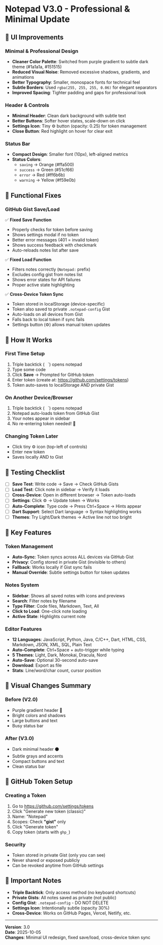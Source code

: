 # Notepad V3.0 - Professional & Minimal Update

## 🎨 UI Improvements

### Minimal & Professional Design
- **Cleaner Color Palette**: Switched from purple gradient to subtle dark theme (#1a1a1a, #151515)
- **Reduced Visual Noise**: Removed excessive shadows, gradients, and animations
- **Better Typography**: Smaller, monospace fonts for technical feel
- **Subtle Borders**: Used `rgba(255, 255, 255, 0.06)` for elegant separators
- **Improved Spacing**: Tighter padding and gaps for professional look

### Header & Controls
- **Minimal Header**: Clean dark background with subtle text
- **Better Buttons**: Softer hover states, scale-down on click
- **Settings Icon**: Tiny ⚙️ button (opacity: 0.25) for token management
- **Close Button**: Red highlight on hover for clear exit

### Status Bar
- **Compact Design**: Smaller font (10px), left-aligned metrics
- **Status Colors**: 
  - `saving` → Orange (#ffa500)
  - `success` → Green (#51cf66)
  - `error` → Red (#ff6b6b)
  - `warning` → Yellow (#f59e0b)

## 🔧 Functional Fixes

### GitHub Gist Save/Load
✅ **Fixed Save Function**
- Properly checks for token before saving
- Shows settings modal if no token
- Better error messages (401 = invalid token)
- Shows success feedback with checkmark
- Auto-reloads notes list after save

✅ **Fixed Load Function**
- Filters notes correctly (`Notepad:` prefix)
- Excludes config gist from notes list
- Shows error states for API failures
- Proper active state highlighting

✅ **Cross-Device Token Sync**
- Token stored in localStorage (device-specific)
- Token also saved to private `.notepad-config` Gist
- Auto-loads on all devices from Gist
- Falls back to local token if sync fails
- Settings button (⚙️) allows manual token updates

## 🎯 How It Works

### First Time Setup
1. Triple backtick (` ` `) opens notepad
2. Type some code
3. Click **Save** → Prompted for GitHub token
4. Enter token (create at: https://github.com/settings/tokens)
5. Token auto-saves to localStorage AND private Gist

### On Another Device/Browser
1. Triple backtick (` ` `) opens notepad
2. Notepad auto-loads token from GitHub Gist
3. Your notes appear in sidebar
4. No re-entering token needed! 🎉

### Changing Token Later
- Click tiny ⚙️ icon (top-left of controls)
- Enter new token
- Saves locally AND to Gist

## 📝 Testing Checklist

- [ ] **Save Test**: Write code → Save → Check GitHub Gists
- [ ] **Load Test**: Click note in sidebar → Verify it loads
- [ ] **Cross-Device**: Open in different browser → Token auto-loads
- [ ] **Settings**: Click ⚙️ → Update token → Works
- [ ] **Auto-Complete**: Type code → Press Ctrl+Space → Hints appear
- [ ] **Dart Support**: Select Dart language → Syntax highlighting works
- [ ] **Themes**: Try Light/Dark themes → Active line not too bright

## 🚀 Key Features

### Token Management
- **Auto-Sync**: Token syncs across ALL devices via GitHub Gist
- **Privacy**: Config stored in private Gist (invisible to others)
- **Fallback**: Works locally if Gist sync fails
- **Manual Override**: Subtle settings button for token updates

### Notes System
- **Sidebar**: Shows all saved notes with icons and previews
- **Search**: Filter notes by filename
- **Type Filter**: Code files, Markdown, Text, All
- **Click to Load**: One-click note loading
- **Active State**: Highlights current note

### Editor Features
- **12 Languages**: JavaScript, Python, Java, C/C++, Dart, HTML, CSS, Markdown, JSON, XML, SQL, Plain Text
- **Auto-Complete**: Ctrl+Space + auto-trigger while typing
- **5 Themes**: Light, Dark, Monokai, Dracula, Nord
- **Auto-Save**: Optional 30-second auto-save
- **Download**: Export as file
- **Stats**: Line/word/char count, cursor position

## 🎨 Visual Changes Summary

### Before (V2.0)
- Purple gradient header 💜
- Bright colors and shadows
- Large buttons and text
- Busy status bar

### After (V3.0)
- Dark minimal header ⚫
- Subtle grays and accents
- Compact buttons and text
- Clean status bar

## 🔑 GitHub Token Setup

### Creating a Token
1. Go to https://github.com/settings/tokens
2. Click "Generate new token (classic)"
3. Name: "Notepad"
4. Scopes: Check **"gist"** only
5. Click "Generate token"
6. Copy token (starts with `ghp_`)

### Security
- Token stored in private Gist (only you can see)
- Never shared or exposed publicly
- Can be revoked anytime from GitHub settings

## 📌 Important Notes

- **Triple Backtick**: Only access method (no keyboard shortcuts)
- **Private Gists**: All notes saved as private (not public)
- **Config Gist**: `.notepad-config` - DO NOT DELETE
- **Settings Icon**: Intentionally subtle (opacity 30%)
- **Cross-Device**: Works on GitHub Pages, Vercel, Netlify, etc.

---

**Version**: 3.0  
**Date**: 2025-10-05  
**Changes**: Minimal UI redesign, fixed save/load, cross-device token sync
